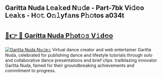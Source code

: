 ## Garitta Nuda L𝚎a𝚔ed N𝚞𝚍e - Part-7bk Vi𝚍𝚎o L𝚎a𝚔s - H𝚘𝚝 O𝚗𝚕yf𝚊ns P𝚑𝚘tos a034t

# <h2><a href="http://kfa29do.oniu.top/?m=Garitta+Nuda">🔗👉 🔴 Garitta Nuda P𝚑ot𝚘𝚜 V𝚒d𝚎o</a></h2>

[![Garitta Nuda Nu𝚍e𝚜](https://i.imgur.com/0qMVB7G.gif)](http://kfa29do.oniu.top/?m=Garitta+Nuda)
Virtual dance creator and web entertainer Garitta Nuda, celebrated for publishing dance and lifestyle tutorials through solo and collaborative dance presentations and brief clips. trailblazing innovator Garitta Nuda, famed for their groundbreaking achievements and commitment to progress.  
